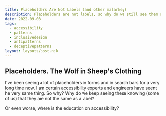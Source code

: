 ```yaml
---
title: Placeholders Are Not Labels (and other malarkey)
description: Placeholders are not labels, so why do we still see them along with other bad accessibility patterns?
date: 2022-09-03
tags:
  - accessibility
  - patterns
  - inclusivedesign
  - antipatterns
  - deceptivepatterns
layout: layouts/post.njk
---
```


## Placeholders. The Wolf in Sheep's Clothing

I've been seeing a lot of placeholders in forms and in search bars for a very long time now. I am certain accessibility experts and engineers have seent he very same thing. So why? Why do we keep seeing these knowing (some of us) that they are not the same as a label?

Or even worse, where is the education on accessibility?
